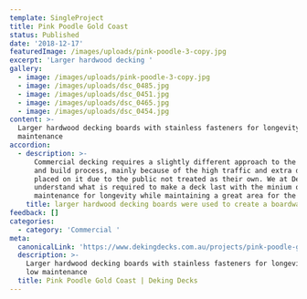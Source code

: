 ```yaml
---
template: SingleProject
title: Pink Poodle Gold Coast
status: Published
date: '2018-12-17'
featuredImage: /images/uploads/pink-poodle-3-copy.jpg
excerpt: 'Larger hardwood decking '
gallery:
  - image: /images/uploads/pink-poodle-3-copy.jpg
  - image: /images/uploads/dsc_0485.jpg
  - image: /images/uploads/dsc_0451.jpg
  - image: /images/uploads/dsc_0465.jpg
  - image: /images/uploads/dsc_0454.jpg
content: >-
  Larger hardwood decking boards with stainless fasteners for longevity and low
  maintenance
accordion:
  - description: >-
      Commercial decking requires a slightly different approach to the design
      and build process, mainly because of the high traffic and extra demands
      placed on it due to the public not treated as their own. We at Deking
      understand what is required to make a deck last with the minium of
      maintenance for longevity while maintaining a great area for the public
    title: larger hardwood decking boards were used to create a boardwalk look
feedback: []
categories:
  - category: 'Commercial '
meta:
  canonicalLink: 'https://www.dekingdecks.com.au/projects/pink-poodle-gold-coast/'
  description: >-
    Larger hardwood decking boards with stainless fasteners for longevity and
    low maintenance
  title: Pink Poodle Gold Coast | Deking Decks
---
```


